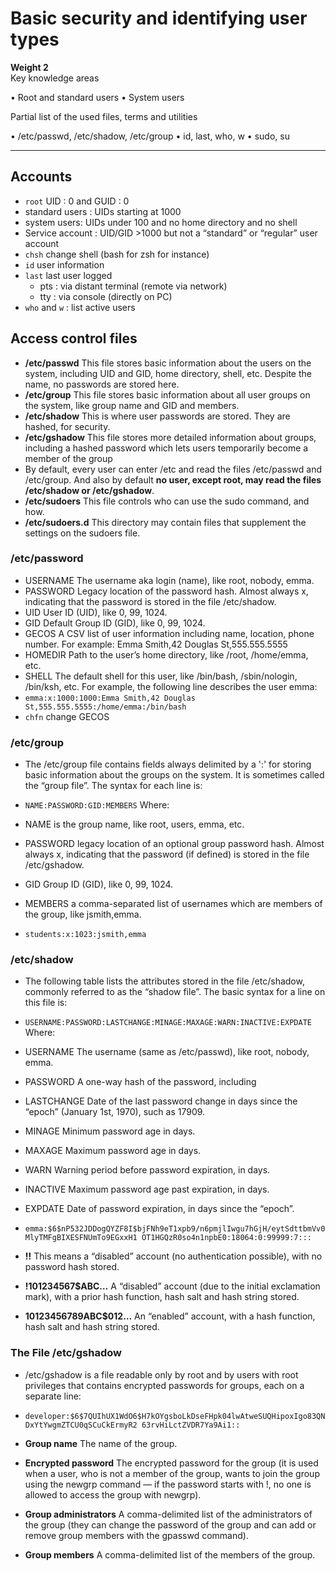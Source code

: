 # Basic security and identifying user types

**Weight 2**\
Key knowledge areas

• Root and standard users
• System users

Partial list of the used files, terms and utilities

• /etc/passwd, /etc/shadow, /etc/group
• id, last, who, w
• sudo, su

---

## Accounts

- `root` UID : 0 and GUID : 0
- standard users : UIDs starting at 1000
- system users: UIDs under 100 and no home directory and no shell
- Service account : UID/GID >1000 but not a “standard” or “regular” user account
- `chsh` change shell (bash for zsh for instance)
- `id`  user information
- `last` last user logged 
  - pts : via distant terminal (remote via network)
  - tty : via console (directly on PC)
- `who` and `w` : list active users

## Access control files

- **/etc/passwd**
This file stores basic information about the users on the system, including UID and GID, home
directory, shell, etc. Despite the name, no passwords are stored here.
- **/etc/group**
This file stores basic information about all user groups on the system, like group name and GID
and members.
- **/etc/shadow**
This is where user passwords are stored. They are hashed, for security.
- **/etc/gshadow**
This file stores more detailed information about groups, including a hashed password which
lets users temporarily become a member of the group
- By default, every user can enter /etc and read the files /etc/passwd and /etc/group. And also
by default **no user, except root, may read the files /etc/shadow or /etc/gshadow**.
- **/etc/sudoers**
This file controls who can use the sudo command, and how.
- **/etc/sudoers.d**
This directory may contain files that supplement the settings on the sudoers file.

### /etc/password

- USERNAME
The username aka login (name), like root, nobody, emma.
- PASSWORD
Legacy location of the password hash. Almost always x, indicating that the password is stored
in the file /etc/shadow.
- UID
User ID (UID), like 0, 99, 1024.
- GID
Default Group ID (GID), like 0, 99, 1024.
- GECOS
A CSV list of user information including name, location, phone number. For example: Emma
Smith,42 Douglas St,555.555.5555
- HOMEDIR
Path to the user’s home directory, like /root, /home/emma, etc.
- SHELL
The default shell for this user, like /bin/bash, /sbin/nologin, /bin/ksh, etc.
For example, the following line describes the user emma:
- `emma:x:1000:1000:Emma Smith,42 Douglas St,555.555.5555:/home/emma:/bin/bash`
- `chfn` change GECOS

### /etc/group


- The /etc/group file contains fields always delimited by a ':' for storing basic information
about the groups on the system. It is sometimes called the “group file”. The syntax for each line is:

- `NAME:PASSWORD:GID:MEMBERS`
Where:
- NAME
is the group name, like root, users, emma, etc.
- PASSWORD
legacy location of an optional group password hash. Almost always x, indicating that the
password (if defined) is stored in the file /etc/gshadow.
- GID
Group ID (GID), like 0, 99, 1024.
- MEMBERS
a comma-separated list of usernames which are members of the group, like jsmith,emma.
- `students:x:1023:jsmith,emma`

### /etc/shadow

- The following table lists the attributes stored in the file /etc/shadow, commonly referred to as
the “shadow file”.
The basic syntax for a line on this file is:
- `USERNAME:PASSWORD:LASTCHANGE:MINAGE:MAXAGE:WARN:INACTIVE:EXPDATE`
Where:

- USERNAME
The username (same as /etc/passwd), like root, nobody, emma.
- PASSWORD
A one-way hash of the password, including
- LASTCHANGE
Date of the last password change in days since the “epoch” (January 1st, 1970), such as 17909.
- MINAGE
Minimum password age in days.
- MAXAGE
Maximum password age in days.
- WARN
Warning period before password expiration, in days.
- INACTIVE
Maximum password age past expiration, in days.
- EXPDATE
Date of password expiration, in days since the “epoch”.
- `emma:$6$nP532JDDogQYZF8I$bjFNh9eT1xpb9/n6pmjlIwgu7hGjH/eytSdttbmVv0MlyTMFgBIXESFNUmTo9EGxxH1
OT1HGQzR0so4n1npbE0:18064:0:99999:7:::`

- **!!**
This means a “disabled” account (no authentication possible), with no password hash stored.
- **!$1$01234567$ABC…**
A “disabled” account (due to the initial exclamation mark), with a prior hash function, hash salt
and hash string stored.
- **$1$0123456789ABC$012…**
An “enabled” account, with a hash function, hash salt and hash string stored.

### The File /etc/gshadow

- /etc/gshadow is a file readable only by root and by users with root privileges that contains
encrypted passwords for groups, each on a separate line:

- `developer:$6$7QUIhUX1WdO6$H7kOYgsboLkDseFHpk04lwAtweSUQHipoxIgo83QNDxYtYwgmZTCU0qSCuCkErmyR2
63rvHiLctZVDR7Ya9Ai1::`

- **Group name**
The name of the group.
- **Encrypted password**
The encrypted password for the group (it is used when a user, who is not a member of the
group, wants to join the group using the newgrp command — if the password starts with !, no
one is allowed to access the group with newgrp).
- **Group administrators**
A comma-delimited list of the administrators of the group (they can change the password of the
group and can add or remove group members with the gpasswd command).
- **Group members**
A comma-delimited list of the members of the group.
